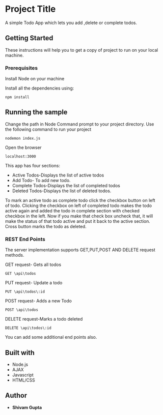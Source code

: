 # Project Title
A simple Todo App which lets you add ,delete or complete todos.

## Getting Started
These instructions will help you to get a copy of project to run on your local machine.

### Prerequisites
Install Node on your machine

Install all the dependencies using:
```
npm install
```

## Running the sample
Change the path in Node Command prompt to your project directory.
Use the following command to run your project
```
nodemon index.js
```
Open the browser
```
localhost:3000
```
This app has four sections:
* Active Todos-Displays the list of active todos
* Add Todo- To add new todo.
* Complete Todos-Displays the list of completed todos
* Deleted Todos-Displays the list of deleted todos.

To mark an active todo as complete todo click the checkbox button on left of todo.
Clicking the checkbox on left of completed todo makes the todo active again and added 
the todo in complete section with checked checkbox in the left.
Now if you make that check box uncheck that, it will make the status of
that todo active and put it back to the active section. 
Cross button marks the todo as deleted.

### REST End Points
The server implementation supports GET,PUT,POST AND DELETE request methods.

GET request- Gets all todos
```
GET \api\todos
```
PUT request- Update a todo
```
PUT \api\todos\:id
```
POST request- Adds a new Todo
```
POST \api\todos
```
DELETE request-Marks a todo deleted
```
DELETE \api\todos\:id
```
You can add some additional end points also.

## Built with
* Node.js
* AJAX
* Javascript
* HTML/CSS

## Author
* **Shivam Gupta**
